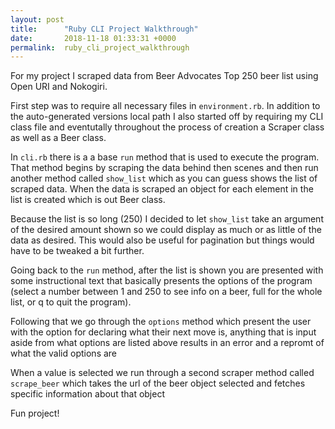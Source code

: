 ```yaml
---
layout: post
title:      "Ruby CLI Project Walkthrough"
date:       2018-11-18 01:33:31 +0000
permalink:  ruby_cli_project_walkthrough
---
```


For my project I scraped data from Beer Advocates Top 250 beer list using Open URI and Nokogiri.

First step was to require all necessary files in `environment.rb`. In addition to the auto-generated versions local path I also started off by requiring my CLI class file and eventutally throughout the process of creation a Scraper class as well as a Beer class.

In `cli.rb` there is a a base `run` method that is used to execute the program. That method begins by scraping the data behind then scenes and then run another method called `show_list` which as you can guess shows the list of scraped data. When the data is scraped an object for each element in the list is created which is out Beer class.

Because the list is so long (250) I decided to let `show_list` take an argument of the desired amount shown so we could display as much or as little of the data as desired. This would also be useful for pagination but things would have to be tweaked a bit further.

Going back to the `run` method, after the list is shown you are presented with some instructional text that basically presents the options of the program (select a number between 1 and 250 to see info on a beer, full for the whole list, or q to quit the program). 

Following that we go through the `options` method which present the user with the option for declaring what their next move is, anything that is input aside from what options are listed above results in an error and a repromt of what the valid options are

When a value is selected we run through a second scraper method called `scrape_beer` which takes the url of the beer object selected and fetches specific information about that object

Fun project!
